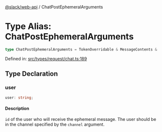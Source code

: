 [@slack/web-api](../index.md) / ChatPostEphemeralArguments

# Type Alias: ChatPostEphemeralArguments

```ts
type ChatPostEphemeralArguments = TokenOverridable & MessageContents & object & Authorship & Parse & LinkNames & Partial<ThreadTS>;
```

Defined in: [src/types/request/chat.ts:189](https://github.com/slackapi/node-slack-sdk/blob/main/packages/web-api/src/types/request/chat.ts#L189)

## Type Declaration

### user

```ts
user: string;
```

#### Description

`id` of the user who will receive the ephemeral message.
The user should be in the channel specified by the `channel` argument.
